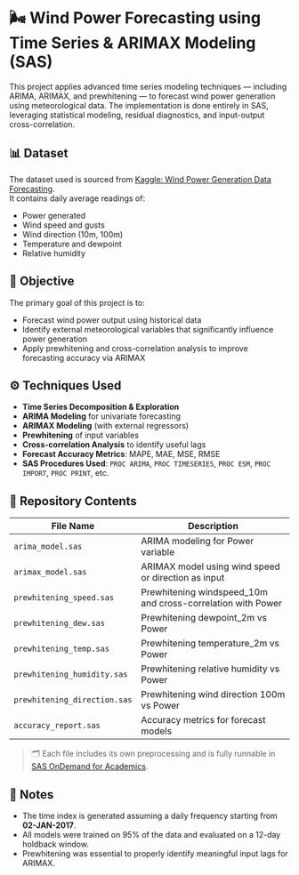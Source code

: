 # 🌬️ Wind Power Forecasting using Time Series & ARIMAX Modeling (SAS)

This project applies advanced time series modeling techniques — including ARIMA, ARIMAX, and prewhitening — to forecast wind power generation using meteorological data. The implementation is done entirely in SAS, leveraging statistical modeling, residual diagnostics, and input-output cross-correlation.

## 📊 Dataset

The dataset used is sourced from [Kaggle: Wind Power Generation Data Forecasting](https://www.kaggle.com/datasets/mubashirrahim/wind-power-generation-data-forecasting).  
It contains daily average readings of:

- Power generated
- Wind speed and gusts 
- Wind direction (10m, 100m)
- Temperature and dewpoint 
- Relative humidity 

## 🧠 Objective

The primary goal of this project is to:

- Forecast wind power output using historical data
- Identify external meteorological variables that significantly influence power generation
- Apply prewhitening and cross-correlation analysis to improve forecasting accuracy via ARIMAX

## ⚙️ Techniques Used

- **Time Series Decomposition & Exploration**
- **ARIMA Modeling** for univariate forecasting
- **ARIMAX Modeling** (with external regressors)
- **Prewhitening** of input variables
- **Cross-correlation Analysis** to identify useful lags
- **Forecast Accuracy Metrics**: MAPE, MAE, MSE, RMSE
- **SAS Procedures Used**: `PROC ARIMA`, `PROC TIMESERIES`, `PROC ESM`, `PROC IMPORT`, `PROC PRINT`, etc.

## 📁 Repository Contents

| File Name                      | Description                                               |
|-------------------------------|-----------------------------------------------------------|
| `arima_model.sas`             | ARIMA modeling for Power variable                         |
| `arimax_model.sas`            | ARIMAX model using wind speed or direction as input       |
| `prewhitening_speed.sas`      | Prewhitening windspeed_10m and cross-correlation with Power |
| `prewhitening_dew.sas`        | Prewhitening dewpoint_2m vs Power                         |
| `prewhitening_temp.sas`       | Prewhitening temperature_2m vs Power                      |
| `prewhitening_humidity.sas`   | Prewhitening relative humidity vs Power                   |
| `prewhitening_direction.sas`  | Prewhitening wind direction 100m vs Power                 |
| `accuracy_report.sas`         | Accuracy metrics for forecast models                      |

> 🗂️ Each file includes its own preprocessing and is fully runnable in [SAS OnDemand for Academics](https://welcome.oda.sas.com/).


## 📝 Notes

- The time index is generated assuming a daily frequency starting from **02-JAN-2017**.
- All models were trained on 95% of the data and evaluated on a 12-day holdback window.
- Prewhitening was essential to properly identify meaningful input lags for ARIMAX.



